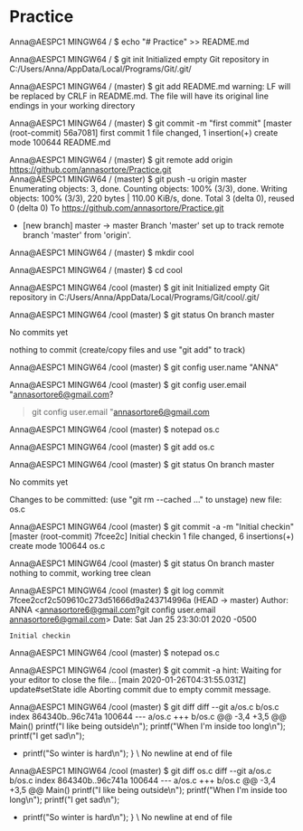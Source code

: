# Practice

Anna@AESPC1 MINGW64 /
$ echo "# Practice" >> README.md

Anna@AESPC1 MINGW64 /
$ git init
Initialized empty Git repository in C:/Users/Anna/AppData/Local/Programs/Git/.git/

Anna@AESPC1 MINGW64 / (master)
$ git add README.md
warning: LF will be replaced by CRLF in README.md.
The file will have its original line endings in your working directory

Anna@AESPC1 MINGW64 / (master)
$ git commit -m "first commit"
[master (root-commit) 56a7081] first commit
 1 file changed, 1 insertion(+)
 create mode 100644 README.md

Anna@AESPC1 MINGW64 / (master)
$ git remote add origin https://github.com/annasortore/Practice.git             
Anna@AESPC1 MINGW64 / (master)
$ git push -u origin master
Enumerating objects: 3, done.
Counting objects: 100% (3/3), done.
Writing objects: 100% (3/3), 220 bytes | 110.00 KiB/s, done.
Total 3 (delta 0), reused 0 (delta 0)
To https://github.com/annasortore/Practice.git
 * [new branch]      master -> master
Branch 'master' set up to track remote branch 'master' from 'origin'.

Anna@AESPC1 MINGW64 / (master)
$ mkdir cool

Anna@AESPC1 MINGW64 / (master)
$ cd cool

Anna@AESPC1 MINGW64 /cool (master)
$ git init
Initialized empty Git repository in C:/Users/Anna/AppData/Local/Programs/Git/cool/.git/

Anna@AESPC1 MINGW64 /cool (master)
$ git status
On branch master

No commits yet

nothing to commit (create/copy files and use "git add" to track)

Anna@AESPC1 MINGW64 /cool (master)
$ git config user.name "ANNA"

Anna@AESPC1 MINGW64 /cool (master)
$ git config user.email "annasortore6@gmail.com?
> git config user.email "annasortore6@gmail.com

Anna@AESPC1 MINGW64 /cool (master)
$ notepad os.c

Anna@AESPC1 MINGW64 /cool (master)
$ git add os.c

Anna@AESPC1 MINGW64 /cool (master)
$ git status
On branch master

No commits yet

Changes to be committed:
  (use "git rm --cached <file>..." to unstage)
        new file:   os.c


Anna@AESPC1 MINGW64 /cool (master)
$ git commit -a -m "Initial checkin"
[master (root-commit) 7fcee2c] Initial checkin
 1 file changed, 6 insertions(+)
 create mode 100644 os.c

Anna@AESPC1 MINGW64 /cool (master)
$ git status
On branch master
nothing to commit, working tree clean

Anna@AESPC1 MINGW64 /cool (master)
$ git log
commit 7fcee2ccf2c509610c273d51666d9a243714996a (HEAD -> master)
Author: ANNA <annasortore6@gmail.com?git config user.email annasortore6@gmail.com>
Date:   Sat Jan 25 23:30:01 2020 -0500

    Initial checkin

Anna@AESPC1 MINGW64 /cool (master)
$ notepad os.c

Anna@AESPC1 MINGW64 /cool (master)
$ git commit -a
hint: Waiting for your editor to close the file...
[main 2020-01-26T04:31:55.031Z] update#setState idle
Aborting commit due to empty commit message.

Anna@AESPC1 MINGW64 /cool (master)
$ git diff
diff --git a/os.c b/os.c
index 864340b..96c741a 100644
--- a/os.c
+++ b/os.c
@@ -3,4 +3,5 @@ Main()
   printf("I like being outside\n");
   printf("When I'm inside too long\n");
   printf("I get sad\n");
+  printf("So winter is hard\n");
 }
\ No newline at end of file

Anna@AESPC1 MINGW64 /cool (master)
$ git diff os.c
diff --git a/os.c b/os.c
index 864340b..96c741a 100644
--- a/os.c
+++ b/os.c
@@ -3,4 +3,5 @@ Main()
   printf("I like being outside\n");
   printf("When I'm inside too long\n");
   printf("I get sad\n");
+  printf("So winter is hard\n");
 }
\ No newline at end of file
